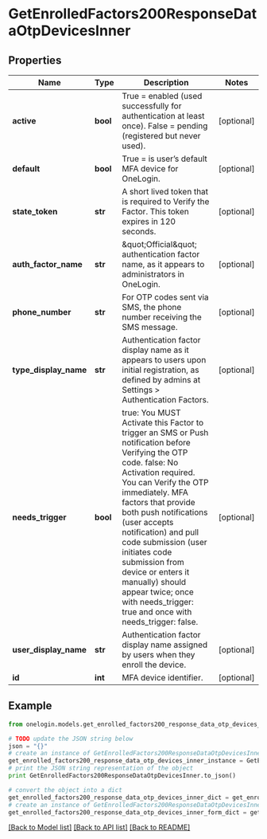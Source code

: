 # GetEnrolledFactors200ResponseDataOtpDevicesInner


## Properties
Name | Type | Description | Notes
------------ | ------------- | ------------- | -------------
**active** | **bool** | True &#x3D; enabled (used successfully for authentication at least once). False &#x3D; pending (registered but never used). | [optional] 
**default** | **bool** | True &#x3D; is user’s default MFA device for OneLogin. | [optional] 
**state_token** | **str** | A short lived token that is required to Verify the Factor. This token expires in 120 seconds. | [optional] 
**auth_factor_name** | **str** | \&quot;Official\&quot; authentication factor name, as it appears to administrators in OneLogin. | [optional] 
**phone_number** | **str** | For OTP codes sent via SMS, the phone number receiving the SMS message. | [optional] 
**type_display_name** | **str** | Authentication factor display name as it appears to users upon initial registration, as defined by admins at Settings &gt; Authentication Factors. | [optional] 
**needs_trigger** | **bool** | true: You MUST Activate this Factor to trigger an SMS or Push notification before Verifying the OTP code. false: No Activation required. You can Verify the OTP immediately. MFA factors that provide both push notifications (user accepts notification) and pull code submission (user initiates code submission from device or enters it manually) should appear twice; once with needs_trigger: true and once with needs_trigger: false. | [optional] 
**user_display_name** | **str** | Authentication factor display name assigned by users when they enroll the device. | [optional] 
**id** | **int** | MFA device identifier. | [optional] 

## Example

```python
from onelogin.models.get_enrolled_factors200_response_data_otp_devices_inner import GetEnrolledFactors200ResponseDataOtpDevicesInner

# TODO update the JSON string below
json = "{}"
# create an instance of GetEnrolledFactors200ResponseDataOtpDevicesInner from a JSON string
get_enrolled_factors200_response_data_otp_devices_inner_instance = GetEnrolledFactors200ResponseDataOtpDevicesInner.from_json(json)
# print the JSON string representation of the object
print GetEnrolledFactors200ResponseDataOtpDevicesInner.to_json()

# convert the object into a dict
get_enrolled_factors200_response_data_otp_devices_inner_dict = get_enrolled_factors200_response_data_otp_devices_inner_instance.to_dict()
# create an instance of GetEnrolledFactors200ResponseDataOtpDevicesInner from a dict
get_enrolled_factors200_response_data_otp_devices_inner_form_dict = get_enrolled_factors200_response_data_otp_devices_inner.from_dict(get_enrolled_factors200_response_data_otp_devices_inner_dict)
```
[[Back to Model list]](../README.md#documentation-for-models) [[Back to API list]](../README.md#documentation-for-api-endpoints) [[Back to README]](../README.md)


